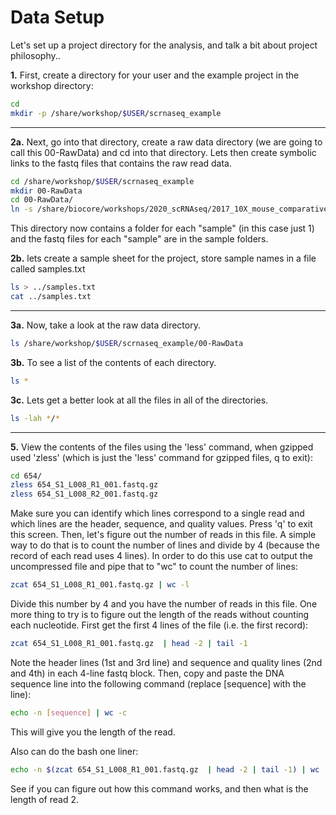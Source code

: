 # Data Setup

Let's set up a project directory for the analysis, and talk a bit about project philosophy..

**1\.** First, create a directory for your user and the example project in the workshop directory:

```bash
cd
mkdir -p /share/workshop/$USER/scrnaseq_example
```

---

**2a\.** Next, go into that directory, create a raw data directory (we are going to call this 00-RawData) and cd into that directory. Lets then create symbolic links to the fastq files that contains the raw read data.

```bash
cd /share/workshop/$USER/scrnaseq_example
mkdir 00-RawData
cd 00-RawData/
ln -s /share/biocore/workshops/2020_scRNAseq/2017_10X_mouse_comparative_V3/cellranger-fastqs/HG27NBBXX/* .
```

This directory now contains a folder for each "sample" (in this case just 1) and the fastq files for each "sample" are in the sample folders.

**2b\.** lets create a sample sheet for the project, store sample names in a file called samples.txt

```bash
ls > ../samples.txt
cat ../samples.txt
```

---
**3a\.** Now, take a look at the raw data directory.

```bash
ls /share/workshop/$USER/scrnaseq_example/00-RawData
```

**3b\.** To see a list of the contents of each directory.

```bash
ls *
```

**3c\.** Lets get a better look at all the files in all of the directories.

```bash
ls -lah */*
```

---

**5\.** View the contents of the files using the 'less' command, when gzipped used 'zless' (which is just the 'less' command for gzipped files, q to exit):

```bash
cd 654/
zless 654_S1_L008_R1_001.fastq.gz
zless 654_S1_L008_R2_001.fastq.gz
```

Make sure you can identify which lines correspond to a single read and which lines are the header, sequence, and quality values. Press 'q' to exit this screen. Then, let's figure out the number of reads in this file. A simple way to do that is to count the number of lines and divide by 4 (because the record of each read uses 4 lines). In order to do this use cat to output the uncompressed file and pipe that to "wc" to count the number of lines:

```bash
zcat 654_S1_L008_R1_001.fastq.gz | wc -l
```
<!--
> 249194288/4
[1] 62298572
-->
Divide this number by 4 and you have the number of reads in this file. One more thing to try is to figure out the length of the reads without counting each nucleotide. First get the first 4 lines of the file (i.e. the first record):

```bash
zcat 654_S1_L008_R1_001.fastq.gz  | head -2 | tail -1
```

Note the header lines (1st and 3rd line) and sequence and quality lines (2nd and 4th) in each 4-line fastq block. Then, copy and paste the DNA sequence line into the following command (replace [sequence] with the line):

```bash
echo -n [sequence] | wc -c
```

This will give you the length of the read.

Also can do the bash one liner:

```bash
echo -n $(zcat 654_S1_L008_R1_001.fastq.gz  | head -2 | tail -1) | wc -c
```

See if you can figure out how this command works, and then what is the length of read 2.
